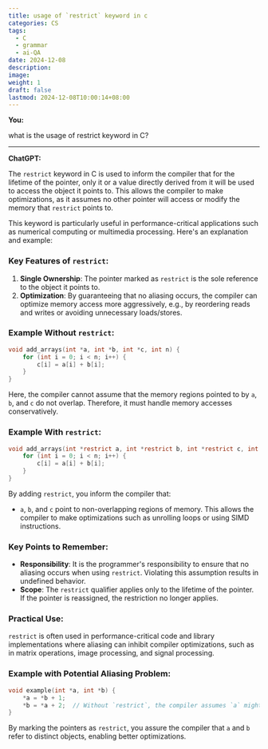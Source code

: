 ```yaml
---
title: usage of `restrict` keyword in c
categories: CS
tags:
  - C
  - grammar
  - ai-QA
date: 2024-12-08
description: 
image: 
weight: 1
draft: false
lastmod: 2024-12-08T10:00:14+08:00
---
```

**You:**

what is the usage of restrict keyword in C?

* * *

**ChatGPT:**

The `restrict` keyword in C is used to inform the compiler that for the lifetime of the pointer, only it or a value directly derived from it will be used to access the object it points to. This allows the compiler to make optimizations, as it assumes no other pointer will access or modify the memory that `restrict` points to.

This keyword is particularly useful in performance-critical applications such as numerical computing or multimedia processing. Here's an explanation and example:

### Key Features of `restrict`:

1. **Single Ownership**: The pointer marked as `restrict` is the sole reference to the object it points to.
2. **Optimization**: By guaranteeing that no aliasing occurs, the compiler can optimize memory access more aggressively, e.g., by reordering reads and writes or avoiding unnecessary loads/stores.

### Example Without `restrict`:

```c
void add_arrays(int *a, int *b, int *c, int n) {
    for (int i = 0; i < n; i++) {
        c[i] = a[i] + b[i];
    }
}
```

Here, the compiler cannot assume that the memory regions pointed to by `a`, `b`, and `c` do not overlap. Therefore, it must handle memory accesses conservatively.

### Example With `restrict`:

```c
void add_arrays(int *restrict a, int *restrict b, int *restrict c, int n) {
    for (int i = 0; i < n; i++) {
        c[i] = a[i] + b[i];
    }
}
```

By adding `restrict`, you inform the compiler that:

* `a`, `b`, and `c` point to non-overlapping regions of memory. This allows the compiler to make optimizations such as unrolling loops or using SIMD instructions.

### Key Points to Remember:

* **Responsibility**: It is the programmer's responsibility to ensure that no aliasing occurs when using `restrict`. Violating this assumption results in undefined behavior.
* **Scope**: The `restrict` qualifier applies only to the lifetime of the pointer. If the pointer is reassigned, the restriction no longer applies.

### Practical Use:

`restrict` is often used in performance-critical code and library implementations where aliasing can inhibit compiler optimizations, such as in matrix operations, image processing, and signal processing.

### Example with Potential Aliasing Problem:

```c
void example(int *a, int *b) {
    *a = *b + 1;
    *b = *a + 2;  // Without `restrict`, the compiler assumes `a` might alias `b`.
}
```

By marking the pointers as `restrict`, you assure the compiler that `a` and `b` refer to distinct objects, enabling better optimizations.